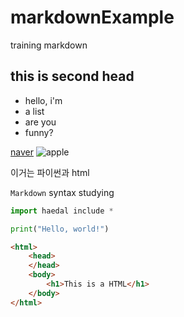 # markdownExample
training markdown

## this is second head
* hello, i'm
* a list
* are you
* funny?

[naver](https://www.naver.com)
![apple]()

이거는 파이썬과 html

`Markdown` syntax studying

```python
import haedal include *

print("Hello, world!")
```

```html
<html>
    <head>
    </head>
    <body>
        <h1>This is a HTML</h1>
    </body>
</html>
```
